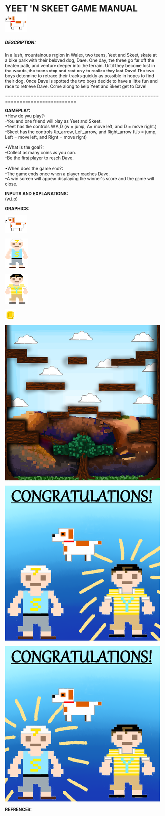  <h1> YEET 'N SKEET GAME MANUAL <img src="Dave transparent resize.png" alt="" </h1>

   <h5>DESCRIPTION:</h5>
    In a lush, mountainous region in Wales, two teens, Yeet and Skeet, skate at a bike park with their beloved dog, Dave.
    One day, the three go far off the beaten path, and venture deeper into the terrain. Until they become lost in the woods, the teens stop and rest only to realize they lost Dave! The two boys determine to retrace their tracks quickly as possible in hopes to find their dog. Once Dave is spotted the two boys decide to have a little fun and race to retrieve Dave. Come along to help Yeet and Skeet get to Dave!
<p>===============================================================================</p>

**GAMEPLAY:** <br />  •How do you play?:  
      -You and one friend will play as Yeet and Skeet. 
      <br />-Yeet has the controls W,A,D (w = jump, A= move left, and D = move right.) 
      <br />-Skeet has the controls Up_arrow, Left_arrow, and Right_arrow (Up = jump, Left = move left, and Right = move right) </br>
      <br /> •What is the goal?:
      <br />-Collect as many coins as you can.
      <br />-Be the first player to reach Dave. </br>
      <br />•When does the game end?:
      <br />-The game ends once when a player reaches Dave.
      <br />-A win screen will appear displaying the winner's score and the game will close.</br>
      
**INPUTS AND EXPLANATIONS:**
<br /> (w.i.p)

**GRAPHICS:**
<p><img src="Dave transparent resize.png" alt="Dave the dog" /></p>
<p><img src="skeet transparent resize.png" alt="Skeet" /></p>
<p><img src="yeet transparent resize.png" alt="yeet" /></p>
<p><img src="coin.png" alt="coins" /></p>
<p><img src="level 1 wip.png" alt="level 1 pixel art" /></p>
<p><img src="yeet wins.png" alt="yeet win screen" /></p>
<p><img src="skeet wins.png" alt="skeet win screen" /></p>

**REFRENCES:**<br /> 
